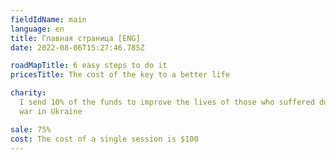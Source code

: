 ```yaml
---
fieldIdName: main
language: en
title: Главная страница [ENG]
date: 2022-08-06T15:27:46.785Z

roadMapTitle: 6 easy steps to do it
pricesTitle: The cost of the key to a better life

charity:
  I send 10% of the funds to improve the lives of those who suffered during the
  war in Ukraine

sale: 75%
cost: The cost of a single session is $100
---
```

